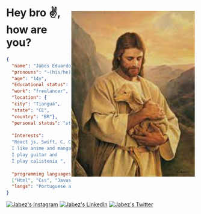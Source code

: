 <p>
    <img alt="Jesus Cristo Salvador" src="./assets/jesus.jpg"  
    style="margin-top:40px; margin-right:3px;"
    height="440px"
    align="right">
</p>

<h1>
    Hey bro ✌️, how are you? 
</h1>

~~~json
{
  "name": "Jabes Eduardo",
  "pronouns": "~(his/he)",
  "age": "14y",
  "Educational status": "Fundamental 8",
  "work": "freelancer",
  "location": {
  "city": "Tianguá", 
  "state": "CE", 
  "country": "BR"},
  "personal status": "studying, Job, developing",

  "Interests": 
  "React js, Swift, C, C++... 
  I like anime and manga, 
  I play guitar and 
  I play calistenia ",

  "programming languages": 
  ["Html", "Css", "Javascript", "Java", "Git", "sql"],
  "langs": "Portuguese and English",
}
~~~

[![Jabez's Instagram][Instagram]](https://www.instagram.com/prosa.ww/)
[![Jabez's LinkedIn][LinkedIn]](https://www.linkedin.com/in/jabes-eduardo-029035252/)
[![Jabez's Twitter][Twitter]](https://twitter.com/WwProsa)

[Instagram]: https://img.shields.io/twitter/url?color=black&label=Instagram&logo=instagram&logoColor=red&style=social&url=https%3A%2F%2Fwww.instagram.com%2Fprosa.ww%2F
[LinkedIn]: https://img.shields.io/twitter/url?label=LinkedIn&logo=LinkedIn&style=social&url=https%3A%2F%2Fwww.linkedin.com%2Fin%2Fjabes-eduardo-029035252%2F
[Twitter]: https://img.shields.io/twitter/url?label=twitter&logo=twitter&style=social&url=https%3A%2F%2Ftwitter.com%2FWatts_8bits
